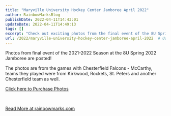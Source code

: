 ```yaml
---
title: "Maryville University Hockey Center Jamboree April 2022"
author: RainbowMarksBlog
publishDate: 2022-04-11T14:43:01
updateDate: 2022-04-11T14:49:13
tags: []
excerpt: "Check out exciting photos from the final event of the 8U Spring 2022 Jamboree season! Featuring games with various teams and action-packed moments. Visit rainbowmarks.com for more."
url: /2022/maryville-university-hockey-center-jamboree-april-2022  # Use the generated URL with year
---
```

<p>Photos from final event of the 2021-2022 Season at the 8U Spring 2022 Jamboree are posted!</p>  <p>The photos are from the games with Chesterfield Falcons - McCarthy, teams they played were from Kirkwood, Rockets, St. Peters and another Chesterfield team as well.</p>  <p><a href="https://rainbowmarks.smugmug.com/2022/Hockey/Chesterfield-Jamboree-April-2022/">Click here to Purchase Photos</a></p>  <p>&nbsp;</p>  <a href="https://rainbowmarks.com/Events/2022/04/AprilChesterfieldJamboree">Read More at rainbowmarks.com</a>


